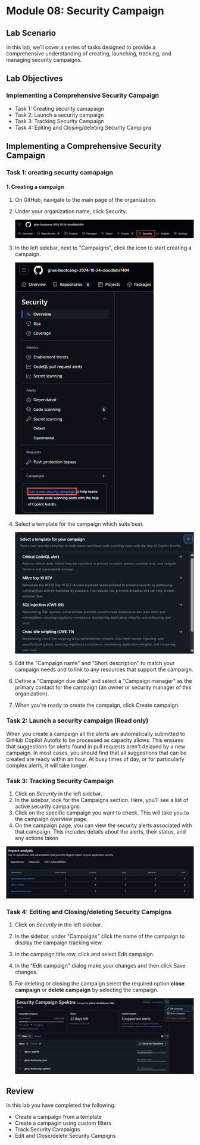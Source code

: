 # Module 08: Security Campaign

## Lab Scenario

 In this lab, we’ll cover a series of tasks designed to provide a comprehensive understanding of creating, launching, tracking, and managing security campaigns.

## Lab Objectives

### Implementing a Comprehensive Security Campaign

- Task 1: Creating security camapaign
- Task 2: Launch a security campaign
- Task 3: Tracking Security Campaign
- Task 4: Editing and Closing/deleting Security Campigns

## Implementing a Comprehensive Security Campaign

### Task 1: creating security camapaign

#### 1. Creating a campaign 

1. On GitHub, navigate to the main page of the organization.
1. Under your organization name, click Security.

   ![](./images/securityoption.png)

1. In the left sidebar, next to "Campaigns", click the icon to start creating a campaign.

    ![](./images/securitycampaign.png)

1. Select a template for the campaign which suits best.

    ![](./images/template.png)

1. Edit the "Campaign name" and "Short description" to match your campaign needs and to link
to any resources that support the campaign.
1. Define a "Campaign due date" and select a "Campaign manager" as the primary contact for
the campaign (an owner or security manager of this organization).
1. When you're ready to create the campaign, click Create campaign.

### Task 2: Launch a security campaign (Read only)

When you create a campaign all the alerts are automatically submitted to GitHub Copilot Autofix
to be processed as capacity allows. This ensures that suggestions for alerts found in pull requests
aren't delayed by a new campaign. In most cases, you should find that all suggestions that can be
created are ready within an hour. At busy times of day, or for particularly complex alerts, it will
take longer.

### Task 3: Tracking Security Campaign

1. Click on *Security* in the left sidebar.
1. In the sidebar, look for the Campaigns section. Here, you’ll see a list of active security campaigns. 
1. Click on the specific campaign you want to check. This will take you to the campaign overview page.
1. On the campaign page, you can view the security alerts associated with that campaign. This includes details about the alerts, their status, and any actions taken

  ![](./images/repoalert.png)

### Task 4: Editing and Closing/deleting Security Campigns

1. Click on *Security* in the left sidebar.
1. In the sidebar, under "Campaigns" click the name of the campaign to display the campaign
tracking view.
1. In the campaign title row, click and select Edit campaign.
1. In the "Edit campaign" dialog make your changes and then click Save changes.
1. For deleting or closing the campaign select the required option **close campaign** or **delete campaign** by selecting the campaign.

   ![](./images/deletecamp.png)

## Review

In this lab you have completed the following:

- Create a campaign from a template
- Create a campagin using custom filters
- Track Security Campaigns
- Edit and Close/delete Security Campigns
